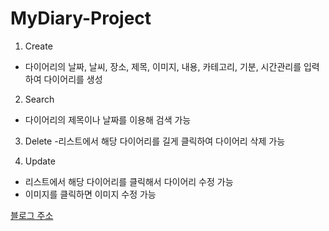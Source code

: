 # MyDiary-Project

1. Create
 - 다이어리의 날짜, 날씨, 장소, 제목, 이미지, 내용, 카테고리, 기분, 시간관리를 입력하여 다이어리를 생성

2. Search
 - 다이어리의 제목이나 날짜를 이용해 검색 가능
 
3. Delete
 -리스트에서 해당 다이어리를 길게 클릭하여 다이어리 삭제 가능
 
4. Update
 - 리스트에서 해당 다이어리를 클릭해서 다이어리 수정 가능
 - 이미지를 클릭하면 이미지 수정 가능
 
[블로그 주소](https://blog.naver.com/hash827)

